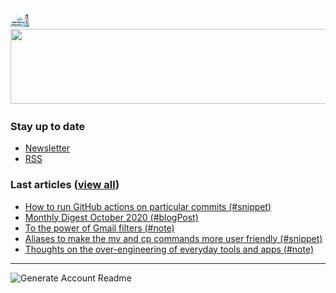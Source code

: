 <img alt width="30" height="30" src="https://raw.githubusercontent.com/stefanjudis/stefanjudis/main/screenshot.png">

<div align="left">
  <img src="https://raw.githubusercontent.com/stefanjudis/stefanjudis/main/headline.svg" width="800" height="120">
</div>

### Stay up to date

- [Newsletter](https://www.stefanjudis.com/newsletter/)
- [RSS](https://www.stefanjudis.com/feeds/)

### Last articles ([view all](https://www.stefanjudis.com/blog/))

<!-- BLOG-POST-LIST:START -->
- [How to run GitHub actions on particular commits (#snippet)](https://www.stefanjudis.com/snippets/how-to-run-github-actions-on-particular-commits/)
- [Monthly Digest October 2020 (#blogPost)](https://www.stefanjudis.com/blog/monthly-digest-october-2020/)
- [To the power of Gmail filters (#note)](https://www.stefanjudis.com/notes/to-the-power-of-gmail-filters/)
- [Aliases to make the mv and cp commands more user friendly (#snippet)](https://www.stefanjudis.com/snippets/aliases-to-make-the-mv-and-cp-commands-more-user-friendly/)
- [Thoughts on the over-engineering of everyday tools and apps (#note)](https://www.stefanjudis.com/notes/the-over-engineering-of-everyday-tools-and-apps/)
<!-- BLOG-POST-LIST:END -->

---

![Generate Account Readme](https://github.com/stefanjudis/stefanjudis/workflows/Generate%20Account%20Readme/badge.svg)

